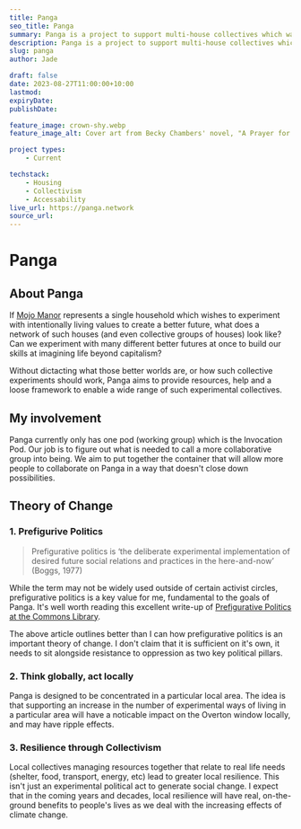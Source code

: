 ```yaml
---
title: Panga
seo_title: Panga
summary: Panga is a project to support multi-house collectives which want to try a plurality of different prefigutive ways of living.
description: Panga is a project to support multi-house collectives which want to try a plurality of different prefigutive ways of living.
slug: panga
author: Jade

draft: false
date: 2023-08-27T11:00:00+10:00
lastmod:
expiryDate:
publishDate:

feature_image: crown-shy.webp
feature_image_alt: Cover art from Becky Chambers' novel, "A Prayer for the Crown Shy" by FeiFei Ruan.

project types:
    - Current

techstack:
    - Housing
    - Collectivism
    - Accessability
live_url: https://panga.network
source_url:
---
```


# Panga

## About Panga

If [Mojo Manor](/projects/mojo-manor) represents a single household which wishes to experiment with intentionally living values to create a better future, what does a network of such houses (and even collective groups of houses) look like? Can we experiment with many different better futures at once to build our skills at imagining life beyond capitalism?

Without dictacting what those better worlds are, or how such collective experiments should work, Panga aims to provide resources, help and a loose framework to enable a wide range of such experimental collectives.

## My involvement

Panga currently only has one pod (working group) which is the Invocation Pod. Our job is to figure out what is needed to call a more collaborative group into being. We aim to put together the container that will allow more people to collaborate on Panga in a way that doesn't close down possibilities.

## Theory of Change

### 1. Prefigurive Politics

> Prefigurative politics is ‘the deliberate experimental implementation of desired future social relations and practices in the here-and-now’ (Boggs, 1977)

While the term may not be widely used outside of certain activist circles, prefigurative politics is a key value for me, fundamental to the goals of Panga. It's well worth reading this excellent write-up of [Prefigurative Politics at the Commons Library](https://commonslibrary.org/prefigurative-politics-in-practice/).

The above article outlines better than I can how prefigurative politics is an important theory of change. I don't claim that it is sufficient on it's own, it needs to sit alongside resistance to oppression as two key political pillars.

### 2. Think globally, act locally

Panga is designed to be concentrated in a particular local area. The idea is that supporting an increase in the number of experimental ways of living in a particular area will have a noticable impact on the Overton window locally, and may have ripple effects.

### 3. Resilience through Collectivism

Local collectives managing resources together that relate to real life needs (shelter, food, transport, energy, etc) lead to greater local resilience. This isn't just an experimental political act to generate social change. I expect that in the coming years and decades, local resilience will have real, on-the-ground benefits to people's lives as we deal with the increasing effects of climate change.